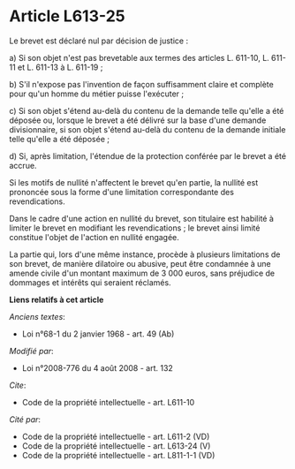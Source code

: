 # Article L613-25

Le brevet est déclaré nul par décision de justice : 

a) Si son objet n'est pas brevetable aux termes des articles L. 611-10, L. 611-11 et L. 611-13 à L. 611-19 ;

b) S'il n'expose pas l'invention de façon suffisamment claire et complète pour qu'un homme du métier puisse l'exécuter ; 

c) Si son objet s'étend au-delà du contenu de la demande telle qu'elle a été déposée ou, lorsque le brevet a été délivré sur
la base d'une demande divisionnaire, si son objet s'étend au-delà du contenu de la demande initiale telle qu'elle a été
déposée ; 

d) Si, après limitation, l'étendue de la protection conférée par le brevet a été accrue. 

Si les motifs de nullité n'affectent le brevet qu'en partie, la nullité est prononcée sous la forme d'une limitation
correspondante des revendications. 

Dans le cadre d'une action en nullité du brevet, son titulaire est habilité à limiter le brevet en modifiant les
revendications ; le brevet ainsi limité constitue l'objet de l'action en nullité engagée. 

La partie qui, lors d'une même instance, procède à plusieurs limitations de son brevet, de manière dilatoire ou abusive, peut
être condamnée à une amende civile d'un montant maximum de 3 000 euros, sans préjudice de dommages et intérêts qui seraient
réclamés.

**Liens relatifs à cet article**

_Anciens textes_:

  - Loi n°68-1 du 2 janvier 1968 - art. 49 (Ab)

_Modifié par_:

  - Loi n°2008-776 du 4 août 2008 - art. 132

_Cite_:

  - Code de la propriété intellectuelle - art. L611-10

_Cité par_:

  - Code de la propriété intellectuelle - art. L611-2 (VD)
  - Code de la propriété intellectuelle - art. L613-24 (V)
  - Code de la propriété intellectuelle - art. L811-1-1 (VD)
